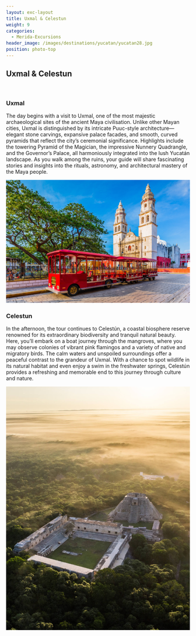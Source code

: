 ```yaml
---
layout: exc-layout
title: Uxmal & Celestun
weight: 9
categories:
  - Merida-Excursions
header_image: /images/destinations/yucatan/yucatan28.jpg
position: photo-top
---
```


## Uxmal & Celestun

&nbsp;  
### Uxmal

The day begins with a visit to Uxmal, one of the most majestic archaeological sites of the ancient Maya civilisation. Unlike other Mayan cities, Uxmal is distinguished by its intricate Puuc-style architecture—elegant stone carvings, expansive palace facades, and smooth, curved pyramids that reflect the city’s ceremonial significance. Highlights include the towering Pyramid of the Magician, the impressive Nunnery Quadrangle, and the Governor’s Palace, all harmoniously integrated into the lush Yucatán landscape. As you walk among the ruins, your guide will share fascinating stories and insights into the rituals, astronomy, and architectural mastery of the Maya people.

![Uxmal](/images/destinations/yucatan/yucatan.jpg)

### Celestun 

In the afternoon, the tour continues to Celestún, a coastal biosphere reserve renowned for its extraordinary biodiversity and tranquil natural beauty. Here, you’ll embark on a boat journey through the mangroves, where you may observe colonies of vibrant pink flamingos and a variety of native and migratory birds. The calm waters and unspoiled surroundings offer a peaceful contrast to the grandeur of Uxmal. With a chance to spot wildlife in its natural habitat and even enjoy a swim in the freshwater springs, Celestún provides a refreshing and memorable end to this journey through culture and nature.

![Celestun](/images/destinations/yucatan/yucatan19.jpg)
